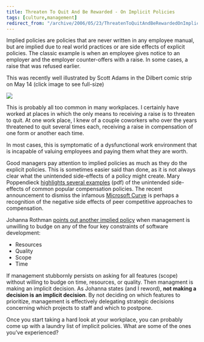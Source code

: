 ```yaml
---
title: Threaten To Quit And Be Rewarded - On Implicit Policies
tags: [culture,management]
redirect_from: "/archive/2006/05/23/ThreatenToQuitAndBeRewardedOnImplicitPolicies.aspx/"
---
```


Implied policies are policies that are never written in any employee
manual, but are implied due to real world practices or are side effects
of explicit policies. The classic example is when an employee gives
notice to an employer and the employer counter-offers with a raise. In
some cases, a raise that was refused earlier.

This was recently well illustrated by Scott Adams in the Dilbert comic
strip on May 14 (click image to see full-size)

[![](https://haacked.com/images/dilbert2006051209374.gif)](http://dilbert.com/comics/dilbert/archive/dilbert-20060514.html "May 14 Dilbert")

This is probably all too common in many workplaces. I certainly have
worked at places in which the only means to receiving a raise is to
threaten to quit. At one work place, I knew of a couple coworkers who
over the years threatened to quit several times each, receiving a raise
in compensation of one form or another each time.

In most cases, this is symptomatic of a dysfunctional work environment
that is incapable of valuing employees and paying them what they are
worth.

Good managers pay attention to implied policies as much as they do the
explicit policies. This is sometimes easier said than done, as it is not
always clear what the unintended side-effects of a policy might create.
Mary Poppendieck [highlights several
examples](http://www.poppendieck.com/pdfs/Compensation.pdf "Team Compensation")
(pdf) of the unintended side-effects of common popular compensation
policies. The recent announcement to dismiss the infamous [Microsoft
Curve](http://minimsft.blogspot.com/2005/06/microsofts-30-or-how-i-learned-to-stop.html "Microsoft Curve")
is perhaps a recognition of the negative side effects of peer
competitive approaches to compensation.

Johanna Rothman [points out another implied
policy](http://www.jrothman.com/weblog/2006/03/courage-required.html "Courage Required")
when management is unwilling to budge on any of the four key constraints
of software development:

- Resources
- Quality
- Scope
- Time

If management stubbornly persists on asking for all features (scope)
without willing to budge on time, resources, or quality. Then managment
is making an implicit decision. As Johanna states (and I reword), **not
making a decision is an implicit decision**. By not deciding on which
features to prioritize, management is effectively delegating strategic
decisions concerning which projects to staff and which to postpone.

Once you start taking a hard look at your workplace, you can probably
come up with a laundry list of implicit policies. What are some of the
ones you’ve experienced?

